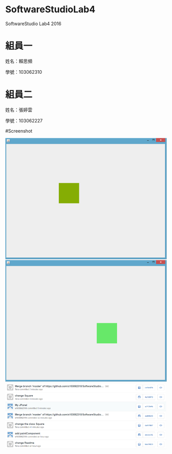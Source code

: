# SoftwareStudioLab4
SoftwareStudio Lab4 2016

# 組員一

姓名：賴思頻

學號：103062310

# 組員二

姓名：張婷雲

學號：103062227

#Screenshot

![alt tag](/lab4-1.png)
![alt tag](/lab4-2.png)
![alt tag](/lab4-3.png)
